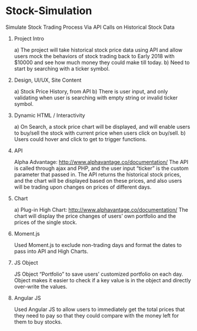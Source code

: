 # Stock-Simulation
Simulate Stock Trading Process Via API Calls on Historical Stock Data 

1. Project Intro

	a) The project will take historical stock price data using API and allow users mock the behaviors of stock trading back to Early 2018 with $10000 and see how much money they could make till today.
	b) Need to start by searching with a ticker symbol.

2. Design, UI/UX, Site Content

	a) Stock Price History, from API
	b) There is user input, and only validating when user is searching with empty string or invalid ticker symbol.

3. Dynamic HTML / Interactivity

	a) On Search, a stock price chart will be displayed, and will enable users to buy/sell the stock with current price when users click on buy/sell.
	b) Users could hover and click to get to trigger functions.

4. API

	Alpha Advantage: http://www.alphavantage.co/documentation/
	The API is called through ajax and PHP, and the user input “ticker” is the custom parameter that passed in.
	The API returns the historical stock prices, and the chart will be displayed based on these prices, and also users will be trading upon changes on prices of different days.

5. Chart

	a) Plug-in High Chart: http://www.alphavantage.co/documentation/
	The chart will display the price changes of users’ own portfolio and the prices of the single stock.
	 
6. Moment.js

	Used Moment.js to exclude non-trading days and format the dates to pass into API and High Charts.
	 
7. JS Object

	JS Object “Portfolio” to save users’ customized portfolio on each day. Object makes it easier to check if a key value is in the object and directly over-write the values.
	 
8. Angular JS

	Used Angular JS to allow users to immediately get the total prices that they need to pay so that they could compare with the money left for them to buy stocks.
	 